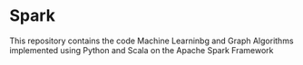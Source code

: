 Spark
=====
This repository contains the code Machine Learninbg and Graph Algorithms implemented using 
Python and Scala on the Apache Spark Framework

